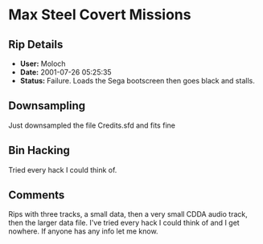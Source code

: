 # Max Steel Covert Missions

## Rip Details

- **User:** Moloch
- **Date:** 2001-07-26 05:25:35
- **Status:** Failure. Loads the Sega bootscreen then goes black and stalls.

## Downsampling

Just downsampled the file Credits.sfd and fits fine

## Bin Hacking

Tried every hack I could think of.

## Comments

Rips with three tracks, a small data, then a very small CDDA audio track, then the larger data file. I've tried every hack I could think of and I get nowhere. If anyone has any info let me know.

